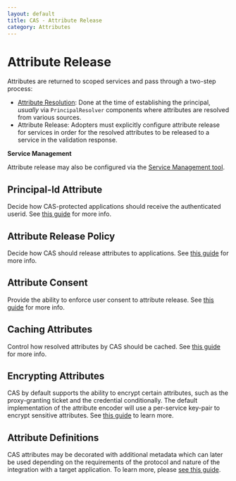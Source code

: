 ```yaml
---
layout: default
title: CAS - Attribute Release
category: Attributes
---
```


# Attribute Release

Attributes are returned to scoped services and pass through a two-step process:

* [Attribute Resolution](Attribute-Resolution.html): Done at the time of establishing the principal, *usually* via `PrincipalResolver` components where attributes are resolved from various sources.
* Attribute Release: Adopters must explicitly configure attribute release for services in order for the resolved attributes to be released to a service in the validation response.

<div class="alert alert-info"><strong>Service Management</strong><p>Attribute release may also be configured via the
<a href="../services/Service-Management.html">Service Management tool</a>.</p></div>

## Principal-Id Attribute

Decide how CAS-protected applications should receive the authenticated userid. 
See [this guide](Attribute-Release-PrincipalId.html) for more info.

## Attribute Release Policy

Decide how CAS should release attributes to applications.
See [this guide](Attribute-Release-Policies.html) for more info.

## Attribute Consent

Provide the ability to enforce user consent to attribute release.
See [this guide](Attribute-Release-Consent.html) for more info.

## Caching Attributes

Control how resolved attributes by CAS should be cached.
See [this guide](Attribute-Release-Caching.html) for more info.

## Encrypting Attributes

CAS by default supports the ability to encrypt certain attributes, such as the proxy-granting 
ticket and the credential conditionally. The default implementation of the attribute encoder 
will use a per-service key-pair to encrypt sensitive attributes. 
See [this guide](../services/Service-Management.html) to learn more.

## Attribute Definitions

CAS attributes may be decorated with additional metadata which can later be used depending on the 
requirements of the protocol and nature of the integration with a target application. To learn 
more, please [see this guide](Attribute-Definitions.html).
